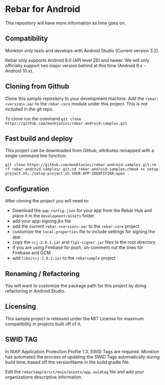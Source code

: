# Rebar for Android

This repository will have more information as time goes on.

## Compatibility 

Monkton only tests and develops with Android Studio (Current version 3.2).

Rebar only supports Android 8.0 (API level 26) and newer.
We will only officially support two major version behind at this time (Android 9.x - Android 10.x).

## Cloning from Github

Clone this sample repository to your development machine.
Add the `rebar-<version>.aar` to the `rebar-core` module under this project.
This is not included in the git repo.

To clone run the command `git clone https://github.com/monktoninc/rebar-android-samples.git`

## Fast build and deploy

This project can be downloaded from Github, attributes remapped with a single command line function: 

`git clone https://github.com/monktoninc/rebar-android-samples.git;rm -rf rebar-android-samples/.git;cd rebar-android-samples;chmod +x setup-project.sh;./setup-project.sh YOUR-APP-IDENTIFIER;open .`

## Configuration

After cloning the project you will need to:

* Download the `app-config.json` for your app from the Rebar Hub and place it in the `development/assets` folder
* add your app-signing.jks file
* add the current `rebar.<version>.aar` to the `rebar-core` project
* customize the `local.properties` file to include settings for signing the app
* copy the `ccj-3.0.1.jar` and `fips-signer.jar` files to the root directory
* if you are using Firebase for push, un-comment out the lines for Firebase and GCM
* add `libs/ccj-3.0.1.jar` to the `rebarsample` project

## Renaming / Refactoring

You will want to customize the package path for this project by doing refactoring in Android Studio.

## Licensing

This sample project is released under the MIT License for maximum compatibility in projects built off of it.

## SWID TAG

In NIAP Application Protection Profile 1.3, SWID Tags are required. Monkton has automated the process
of updating the SWID Tags automatically during build time, based off the versionName in the build
gradle file.

Edit the `rebarsample/src/main/assets/app.swidtag` file and add your organizations descriptive information.

